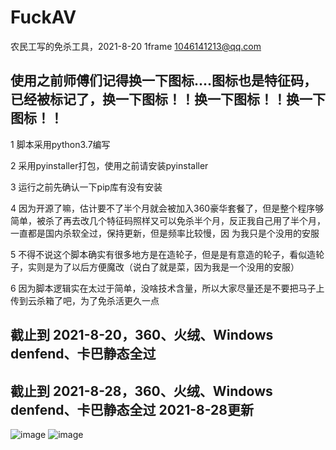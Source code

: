 # FuckAV
农民工写的免杀工具，2021-8-20
 1frame  1046141213@qq.com
## 使用之前师傅们记得换一下图标....图标也是特征码，已经被标记了，换一下图标！！换一下图标！！换一下图标！！
1   脚本采用python3.7编写

2   采用pyinstaller打包，使用之前请安装pyinstaller

3   运行之前先确认一下pip库有没有安装

4   因为开源了嘛，估计要不了半个月就会被加入360豪华套餐了，但是整个程序够简单，被杀了再去改几个特征码照样又可以免杀半个月，反正我自己用了半个月，一直都是国内杀软全过，保持更新，但是频率比较慢，因      为我只是个没用的安服

5   不得不说这个脚本确实有很多地方是在造轮子，但是是有意造的轮子，看似造轮子，实则是为了以后方便魔改（说白了就是菜，因为我是一个没用的安服）

6   因为脚本逻辑实在太过于简单，没啥技术含量，所以大家尽量还是不要把马子上传到云杀箱了吧，为了免杀活更久一点

## 截止到 2021-8-20，360、火绒、Windows denfend、卡巴静态全过
## 截止到 2021-8-28，360、火绒、Windows denfend、卡巴静态全过  2021-8-28更新
![image](https://z3.ax1x.com/2021/08/20/fO7itK.jpg)
![image](https://z3.ax1x.com/2021/08/20/fOqMA1.png)
